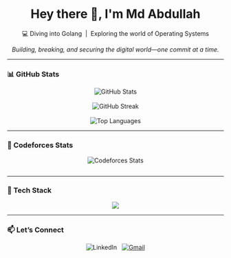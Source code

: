 <h1 align="center">Hey there 👋, I'm Md Abdullah</h1>

<p align="center">
  💻 Diving into Golang  &nbsp;|&nbsp; Exploring the world of Operating Systems
</p>

<p align="center">
  <em>Building, breaking, and securing the digital world—one commit at a time.</em>
</p>

---

### 📊 GitHub Stats

<p align="center">
  <img src="https://github-readme-stats.vercel.app/api?username=abdullah-hax&show_icons=true&theme=radical" alt="GitHub Stats" />
  <br><br>
  <img src="https://github-readme-streak-stats.herokuapp.com/?user=abdullah-hax&theme=radical" alt="GitHub Streak" />
  <br><br>
  <img src="https://github-readme-stats.vercel.app/api/top-langs/?username=abdullah-hax&layout=compact&theme=radical" alt="Top Languages" />
</p>

---

### 🤖 Codeforces Stats

<p align="center">
  <img src="https://codeforces-readme-stats.vercel.app/api/card?username=stranger_core" alt="Codeforces Stats" />
</p>
<p align="center">
    <img src="https://codeforces-readme-stats.vercel.app/api/badge?username=stranger_core" alt="">
</p>

---

### 🧰 Tech Stack

<p align="center">
  <img src="https://skillicons.dev/icons?i=golang,git,c,html,css" />
</p>

---

### 📫 Let’s Connect

<p align="center">
  <!-- <a href="https://linkedin.com/in/abdullah-al-mahmud01798/"> -->
    <img src="https://skillicons.dev/icons?i=linkedin" alt="LinkedIn" />
  </a>
  &nbsp;
  <a href="mailto:mdabdulllah72810@gmail.com">
    <img src="https://skillicons.dev/icons?i=gmail" alt="Gmail" />
  </a>
</p>

